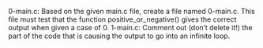 0-main.c: Based on the given main.c file, create a file named 0-main.c. This file must test that the function positive_or_negative() gives the correct output when given a case of 0.
1-main.c: Comment out (don’t delete it!) the part of the code that is causing the output to go into an infinite loop.
